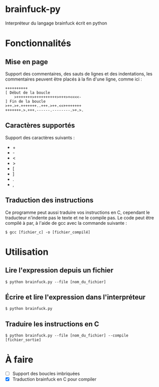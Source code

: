 # brainfuck-py
Interpréteur du langage brainfuck écrit en python
# Fonctionnalités
## Mise en page
Support des commentaires, des sauts de lignes
et des indentations,
les commentaires peuvent être placés à la fin
d'une ligne, comme ici :
```brainfuck
++++++++++
[ Début de la boucle
    >+++++++>++++++++++>+++>+<<<<-
] Fin de la boucle
>++.>+.+++++++..+++.>++.<<++++++++
+++++++.>.+++.------.--------.>+.>.
```
## Caractères supportés
Support des caractères suivants :
 - \+
 - \-
 - <
 - \>
 - [
 - ]
 - .
 - ,
## Traduction des instructions
Ce programme peut aussi traduire vos instructions en C,
cependant le traducteur n'indente pas le texte et ne le
compile pas. Le code peut être compilé à par, à l'aide de
gcc avec la commande suivante :
```
$ gcc [fichier_c] -o [fichier_compilé]
```
# Utilisation
## Lire l'expression depuis un fichier
```
$ python brainfuck.py --file [nom_du_fichier]
```
## Écrire et lire l'expression dans l'interpréteur
```
$ python brainfuck.py
```
## Traduire les instructions en C
```
$ python brainfuck.py --file [nom_du_fichier] --compile [fichier_sortie]
```
# À faire
 - [ ] Support des boucles imbriquées
 - [X] Traduction brainfuck en C pour compiler
